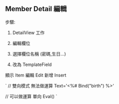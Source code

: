 ## Member Detail 編輯

步驟:

1. DetailView 工作 

2. 編輯欄位

3. 選擇欄位名稱 (密碼,生日...)

4. 改為 TemplateField

顯示 Item
編輯 Edit
新增 Insert

`
// 雙向模式 無法做運算
Text='<%# Bind("birth") %>'   

// 可以做運算 單向
Eval()
`
